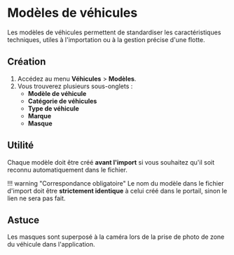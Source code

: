 # Modèles de véhicules

Les modèles de véhicules permettent de standardiser les caractéristiques techniques, utiles à l'importation ou à la gestion précise d'une flotte.

## Création

1. Accédez au menu **Véhicules** > **Modèles**.
2. Vous trouverez plusieurs sous-onglets :
    - **Modèle de véhicule**
    - **Catégorie de véhicules**
    - **Type de véhicule**
    - **Marque**
    - **Masque**

## Utilité

Chaque modèle doit être créé **avant l'import** si vous souhaitez qu'il soit reconnu automatiquement dans le fichier.

!!! warning "Correspondance obligatoire"
    Le nom du modèle dans le fichier d'import doit être **strictement identique** à celui créé dans le portail, sinon le lien ne sera pas fait.

## Astuce

Les masques sont superposé à la caméra lors de la prise de photo de zone du véhicule dans l'application. 